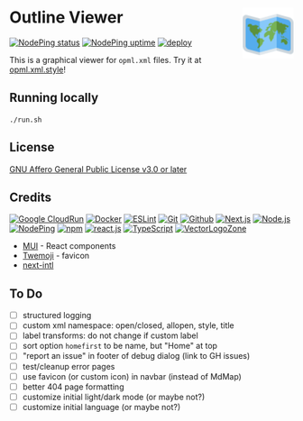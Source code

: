 # Outline Viewer [<img alt="Outline Viewer logo" src="public/favicon.svg" height="90" align="right" />](https://opml.xml.style/)

[![NodePing status](https://img.shields.io/nodeping/status/9rpjcz1i-8nzx-442d-8yzk-tm7l5zfhbllw?label=Current%20status)](https://nodeping.com/reports/checks/9rpjcz1i-8nzx-442d-8yzk-tm7l5zfhbllw)
[![NodePing uptime](https://img.shields.io/nodeping/uptime/9rpjcz1i-8nzx-442d-8yzk-tm7l5zfhbllw?label=30-day%20uptime)](https://nodeping.com/reports/uptime/9rpjcz1i-8nzx-442d-8yzk-tm7l5zfhbllw)
[![deploy](https://github.com/fileformat/opml.xml.style/actions/workflows/gcr-deploy.yaml/badge.svg)](https://github.com/fileformat/opml.xml.style/actions/workflows/gcr-deploy.yaml)

This is a graphical viewer for `opml.xml` files.  Try it at [opml.xml.style](https://opml.xml.style/)!

## Running locally

```
./run.sh
```

## License

[GNU Affero General Public License v3.0 or later](LICENSE.txt)

## Credits

[![Google CloudRun](https://www.vectorlogo.zone/logos/google_cloud_run/google_cloud_run-ar21.svg)](https://cloud.google.com/run/ "Hosting")
[![Docker](https://www.vectorlogo.zone/logos/docker/docker-ar21.svg)](https://www.docker.com/ "Deployment")
[![ESLint](https://www.vectorlogo.zone/logos/eslint/eslint-ar21.svg)](https://eslint.org/ "Linting")
[![Git](https://www.vectorlogo.zone/logos/git-scm/git-scm-ar21.svg)](https://git-scm.com/ "Version control")
[![Github](https://www.vectorlogo.zone/logos/github/github-ar21.svg)](https://github.com/ "Code hosting")
[![Next.js](https://www.vectorlogo.zone/logos/nextjs/nextjs-ar21.svg)](https://nextjs.com/ "React Framework")
[![Node.js](https://www.vectorlogo.zone/logos/nodejs/nodejs-ar21.svg)](https://nodejs.org/ "Application Server")
[![NodePing](https://www.vectorlogo.zone/logos/nodeping/nodeping-ar21.svg)](https://nodeping.com?rid=201109281250J5K3P "Uptime monitoring")
[![npm](https://www.vectorlogo.zone/logos/npmjs/npmjs-ar21.svg)](https://www.npmjs.com/ "JS Package Management")
[![react.js](https://www.vectorlogo.zone/logos/reactjs/reactjs-ar21.svg)](https://reactjs.org/ "UI Framework")
[![TypeScript](https://www.vectorlogo.zone/logos/typescriptlang/typescriptlang-ar21.svg)](https://www.typescriptlang.org/ "Programming Language")
[![VectorLogoZone](https://www.vectorlogo.zone/logos/vectorlogozone/vectorlogozone-ar21.svg)](https://www.vectorlogo.zone/ "Logos")

* [MUI](https://mui.com/material-ui/) - React components
* [Twemoji](https://github.com/twitter/twemoji) - favicon
* [next-intl](https://next-intl.dev/)

## To Do

- [ ] structured logging
- [ ] custom xml namespace: open/closed, allopen, style, title
- [ ] label transforms: do not change if custom label
- [ ] sort option `homefirst` to be name, but "Home" at top
- [ ] "report an issue" in footer of debug dialog (link to GH issues)
- [ ] test/cleanup error pages
- [ ] use favicon (or custom icon) in navbar (instead of MdMap)
- [ ] better 404 page formatting
- [ ] customize initial light/dark mode (or maybe not?)
- [ ] customize initial language (or maybe not?)
